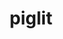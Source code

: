 ---
permalink: /engineering/projects/piglit/
project_link_name: piglit
project_url: n/a
statsAvailable: 'true'
title: piglit
---